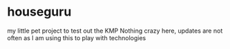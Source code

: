 # houseguru
my little pet project to test out the KMP 
Nothing crazy here, updates are not often as I am using this to play with technologies 
